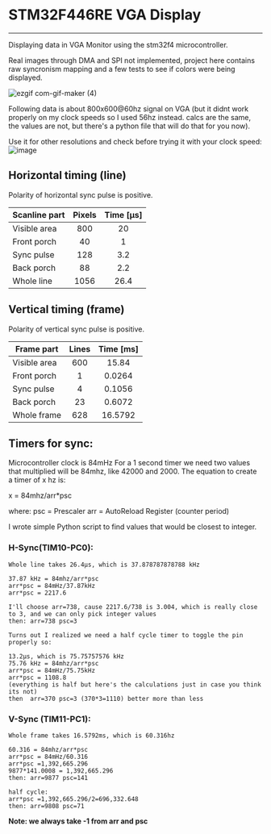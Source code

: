 # STM32F446RE VGA Display
--------------
Displaying data  in VGA Monitor using the stm32f4 microcontroller.

Real images through DMA and SPI not implemented, project here contains raw syncronism mapping and a few tests to see if colors were being displayed.

![ezgif com-gif-maker (4)](https://user-images.githubusercontent.com/56324869/120241613-7feb8d00-c239-11eb-9a55-6d3e04cf165f.gif)

Following data is about 800x600@60hz signal on VGA (but it didnt work properly on my clock speeds so I used 56hz instead. calcs are the same, the values are not, but there's a python file that will do that for you now).

Use it for other resolutions and check before trying it with your clock speed:
![image](https://user-images.githubusercontent.com/56324869/120241839-fdaf9880-c239-11eb-82ce-ea659bd970ab.png)

## Horizontal timing (line)
Polarity of horizontal sync pulse is positive.

|Scanline part	|Pixels	|Time [µs]|
|----------|:----------:|:----------:|
Visible area	|800|		20
Front porch		|40|		1
Sync pulse		|128|		3.2
Back porch		|88|		2.2
Whole line		|1056|	26.4

## Vertical timing (frame)
Polarity of vertical sync pulse is positive.

| Frame part | Lines | Time [ms] |
|----------|:----------:|:----------:|
Visible area	|600|		15.84
Front porch		|1|		0.0264
Sync pulse		|4|		0.1056
Back porch		|23|		0.6072
Whole frame		|628|		16.5792


## Timers for sync:
Microcontroller clock is 84mHz
For a 1 second timer we need two values that multiplied will be 84mhz, like 42000 and 2000.
The equation to create a timer of x hz is:

x = 84mhz/arr*psc

where:
psc = Prescaler
arr = AutoReload Register (counter period)

I wrote simple Python script to find values that would be closest to integer.
### H-Sync(TIM10-PC0):
	Whole line takes 26.4µs, which is 37.878787878788 kHz
	
	37.87 kHz = 84mhz/arr*psc
	arr*psc = 84mHz/37.87kHz
	arr*psc = 2217.6
	
	I'll choose arr=738, cause 2217.6/738 is 3.004, which is really close to 3, and we can only pick integer values
	then: arr=738 psc=3
	
	Turns out I realized we need a half cycle timer to toggle the pin properly so:
	
	13.2µs, which is 75.75757576 kHz
	75.76 kHz = 84mhz/arr*psc
	arr*psc = 84mHz/75.75kHz
	arr*psc = 1108.8
	(everything is half but here's the calculations just in case you think its not)
	then  arr=370 psc=3 (370*3=1110) better more than less

### V-Sync (TIM11-PC1): 
	Whole frame takes 16.5792ms, which is 60.316hz
	
	60.316 = 84mhz/arr*psc
	arr*psc = 84mHz/60.316
	arr*psc =1,392,665.296
	9877*141.0008 = 1,392,665.296
	then: arr=9877 psc=141
	
	half cycle:
	arr*psc =1,392,665.296/2=696,332.648
	then: arr=9808 psc=71
	

**Note: we always take -1 from arr and psc**
	
